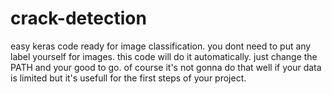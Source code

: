 # crack-detection
easy keras code ready for image classification.
you dont need to put any label yourself for images. this code will do it automatically.
just change the PATH and your good to go.
of course it's not gonna do that well if your data is limited but it's usefull for the first steps of your project.
